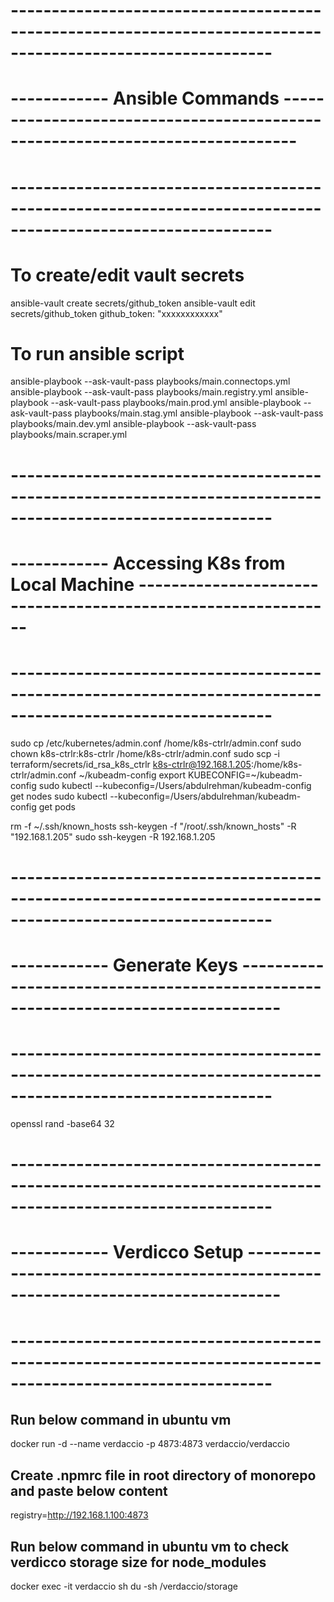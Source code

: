 # ------------------------------------------------------------------------------------------------------------
# ------------ Ansible Commands ------------------------------------------------------------------------------
# ------------------------------------------------------------------------------------------------------------

# To create/edit vault secrets

ansible-vault create secrets/github_token
ansible-vault edit secrets/github_token
github_token: "xxxxxxxxxxxx"

# To run ansible script

ansible-playbook --ask-vault-pass playbooks/main.connectops.yml
ansible-playbook --ask-vault-pass playbooks/main.registry.yml
ansible-playbook --ask-vault-pass playbooks/main.prod.yml
ansible-playbook --ask-vault-pass playbooks/main.stag.yml
ansible-playbook --ask-vault-pass playbooks/main.dev.yml
ansible-playbook --ask-vault-pass playbooks/main.scraper.yml

# ------------------------------------------------------------------------------------------------------------
# ------------ Accessing K8s from Local Machine --------------------------------------------------------------
# ------------------------------------------------------------------------------------------------------------


sudo cp /etc/kubernetes/admin.conf /home/k8s-ctrlr/admin.conf
sudo chown k8s-ctrlr:k8s-ctrlr /home/k8s-ctrlr/admin.conf
sudo scp -i terraform/secrets/id_rsa_k8s_ctrlr k8s-ctrlr@192.168.1.205:/home/k8s-ctrlr/admin.conf ~/kubeadm-config
export KUBECONFIG=~/kubeadm-config
sudo kubectl --kubeconfig=/Users/abdulrehman/kubeadm-config get nodes
sudo kubectl --kubeconfig=/Users/abdulrehman/kubeadm-config get pods

rm -f ~/.ssh/known_hosts
ssh-keygen -f "/root/.ssh/known_hosts" -R "192.168.1.205"
sudo ssh-keygen -R 192.168.1.205

# ------------------------------------------------------------------------------------------------------------
# ------------ Generate Keys ---------------------------------------------------------------------------------
# ------------------------------------------------------------------------------------------------------------

openssl rand -base64 32

# ------------------------------------------------------------------------------------------------------------
# ------------ Verdicco Setup --------------------------------------------------------------------------------
# ------------------------------------------------------------------------------------------------------------

## Run below command in ubuntu vm
docker run -d --name verdaccio -p 4873:4873 verdaccio/verdaccio

## Create .npmrc file in root directory of monorepo and paste below content
registry=http://192.168.1.100:4873

## Run below command in ubuntu vm to check verdicco storage size for node_modules
docker exec -it verdaccio sh
du -sh /verdaccio/storage